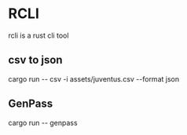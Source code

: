 # RCLI

rcli is a rust cli tool


## csv to json

cargo run -- csv -i assets/juventus.csv --format json

## GenPass

cargo run -- genpass
